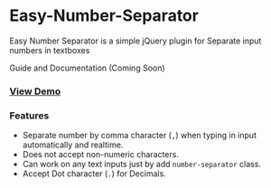 # Easy-Number-Separator
Easy Number Separator is a simple jQuery plugin for Separate input numbers in textboxes

Guide and Documentation (Coming Soon)

### <a href="https://amirsaa.github.io/Easy-Number-Separator/" target="_blank">View Demo</a>

### Features

- Separate number by comma character (`,`) when typing in input automatically and realtime.
- Does not accept non-numeric characters.
- Can work on any text inputs just by add `number-separator` class.
- Accept Dot character (`.`) for Decimals.

